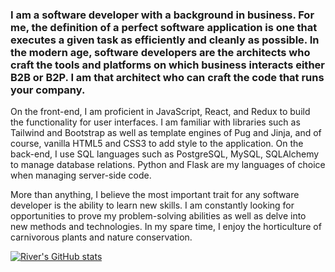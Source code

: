 ### I am a software developer with a background in business. For me, the definition of a perfect software application is one that executes a given task as efficiently and cleanly as possible. In the modern age, software developers are the architects who craft the tools and platforms on which business interacts either B2B or B2P. I am that architect who can craft the code that runs your company.

On the front-end, I am proficient in JavaScript, React, and Redux to build the functionality for user interfaces. I am familiar with libraries such as Tailwind and Bootstrap as well as template engines of Pug and Jinja, and of course, vanilla HTML5 and CSS3 to add style to the application. On the back-end, I use SQL languages such as PostgreSQL, MySQL, SQLAlchemy to manage database relations. Python and Flask are my languages of choice when managing server-side code.

More than anything, I believe the most important trait for any software developer is the ability to learn new skills. I am constantly looking for opportunities to prove my problem-solving abilities as well as delve into new methods and technologies. In my spare time, I enjoy the horticulture of carnivorous plants and nature conservation.

<!--
**cosmoscha/cosmoscha** is a ✨ _special_ ✨ repository because its `README.md` (this file) appears on your GitHub profile.

Here are some ideas to get you started:

- 🔭 I’m currently working on ...
- 🌱 I’m currently learning ...
- 👯 I’m looking to collaborate on ...
- 🤔 I’m looking for help with ...
- 💬 Ask me about ...
- 📫 How to reach me: ...
- 😄 Pronouns: ...
- ⚡ Fun fact: ...
-->

[![River's GitHub stats](https://github-readme-stats.vercel.app/api?username=cosmoscha)](https://github.com/anuraghazra/github-readme-stats)
